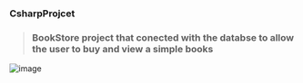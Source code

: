 ### CsharpProjcet
> ### BookStore project that conected with the databse to allow the user to buy and view a simple books 

![image](https://media.giphy.com/media/lL1XNLeWn6qaI/giphy.gif)
